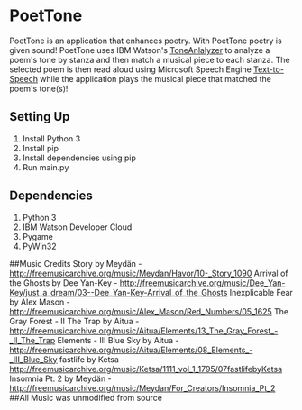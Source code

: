# PoetTone

PoetTone is an application that enhances poetry. With PoetTone poetry is given sound! PoetTone uses IBM Watson's [ToneAnlalyzer](https://www.ibm.com/watson/services/tone-analyzer/) to analyze a poem's tone by stanza and then match a musical piece to each stanza. The selected poem is then read aloud using Microsoft Speech Engine [Text-to-Speech](https://www.microsoft.com/en-us/download/details.aspx?id=27224) while the application plays the musical piece that matched the poem's tone(s)!

## Setting Up
1. Install Python 3
2. Install pip
3. Install dependencies using pip
4. Run main.py

## Dependencies
1. Python 3
2. IBM Watson Developer Cloud
3. Pygame
4. PyWin32


##Music Credits
Story by Meydän - http://freemusicarchive.org/music/Meydan/Havor/10-_Story_1090
Arrival of the Ghosts by Dee Yan-Key - http://freemusicarchive.org/music/Dee_Yan-Key/just_a_dream/03--Dee_Yan-Key-Arrival_of_the_Ghosts
Inexplicable Fear by Alex Mason - http://freemusicarchive.org/music/Alex_Mason/Red_Numbers/05_1625
The Gray Forest - II The Trap by Aitua - http://freemusicarchive.org/music/Aitua/Elements/13_The_Gray_Forest_-_II_The_Trap
Elements - III Blue Sky by Aitua - http://freemusicarchive.org/music/Aitua/Elements/08_Elements_-_III_Blue_Sky
fastlife by Ketsa - http://freemusicarchive.org/music/Ketsa/1111_vol_1_1795/07fastlifebyKetsa
Insomnia Pt. 2 by Meydän - http://freemusicarchive.org/music/Meydan/For_Creators/Insomnia_Pt_2
##All Music was unmodified from source